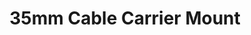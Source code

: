 ---
title: "35mm Cable Carrier Mount"
slug: "cable-carrier-mount-35mm"
description: "This part allows the Z axis cable carrier to be mounted to the gantry wheel plate."
price: $8.00
quantity:
  standard: 1
  xl: 1
specs:
  material: Machined 6061 Aluminum
  surface treatments: Tumble polished<br>Sandblasted<br>Clear anodized
internal-specs:
  internal part name: Cable Carrier Mount - 35mm
  rev: A
  vendor: LDO
  cost: $1.70
  component tests: Plate and Bracket Tests
  notes: ---
---